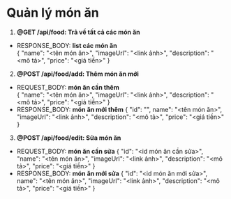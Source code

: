 # Quản lý món ăn 

1. **@GET /api/food: Trả về tất cả các món ăn**
- RESPONSE_BODY: **list các món ăn**  
{ "name": "<tên món ăn>", "imageUrl": "<link ảnh>", "description": "<mô tả>", "price": "<giá tiền>" }

2. **@POST /api/food/add: Thêm món ăn mới**
- REQUEST_BODY: **món ăn cần thêm**  
{ 
    "name": "<tên món ăn>", 
    "imageUrl": "<link ảnh>", 
    "description": "<mô tả>", 
    "price": "<giá tiền>" 
}
- RESPONSE_BODY: **món ăn mới thêm** 
{ "id": "<id>", name": "<tên món ăn>", "imageUrl": "<link ảnh>", "description": "<mô tả>", "price": "<giá tiền>" }

3. **@POST /api/food/edit: Sửa món ăn**
- REQUEST_BODY: **món ăn cần sửa** 
{ 
    "id": "<id món ăn cần sửa>", 
    "name": "<tên món ăn>", 
    "imageUrl": "<link ảnh>", 
    "description": "<mô tả>", 
    "price": "<giá tiền>" 
}
- RESPONSE_BODY: **món ăn mới sửa** 
{ 
    "id": "<id món ăn mới sửa>", 
    name": "<tên món ăn>", 
    "imageUrl": "<link ảnh>", 
    "description": "<mô tả>", 
    "price": "<giá tiền>" 
}